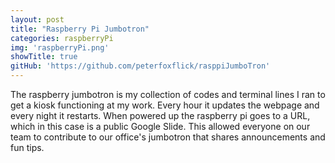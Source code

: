 ```yaml
---
layout: post
title: "Raspberry Pi Jumbotron"
categories: raspberryPi
img: 'raspberryPi.png'
showTitle: true
gitHub: 'https://github.com/peterfoxflick/rasppiJumboTron'
---
```


The raspberry jumbotron is my collection of codes and terminal lines I ran to get a kiosk functioning at my work. Every hour it updates the webpage and every night it restarts. When powered up the raspberry pi goes to a URL, which in this case is a public Google Slide. This allowed everyone on our team to contribute to our office's jumbotron that shares announcements and fun tips. 
